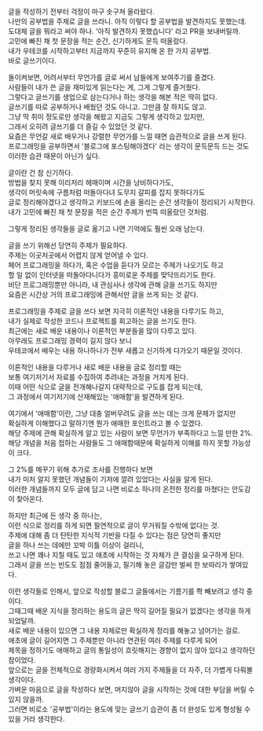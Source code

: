 글을 작성하기 전부터 걱정이 마구 솟구쳐 올라왔다.  
나만의 공부법을 주제로 글을 쓰라니. 아직 이렇다 할 공부법을 발견하지도 못했는데.  
도대체 글을 뭐라고 써야 하나. '아직 발견하지 못했습니다' 라고 PR을 보내버릴까.  
고민에 빠진 채 첫 문장을 적는 순간, 신기하게도 문득 떠올랐다.  
내가 우테코를 시작하고부터 지금까지 꾸준히 유지해 온 한 가지 공부법.  
바로 글쓰기이다.

돌이켜보면, 어려서부터 무언가를 글로 써서 남들에게 보여주기를 즐겼다.  
사람들이 내가 쓴 글을 재미있게 읽는다는 게, 그게 그렇게 즐거웠다.  
그렇다고 글쓰기를 생업으로 삼는다거나 하는 생각을 해본 적은 딱히 없다.  
글쓰기를 따로 공부하거나 배웠던 것도 아니고. 그만큼 잘 하지도 않고.  
그냥 딱 취미 정도로만 생각을 해왔고 지금도 그렇게 생각하고 있지만,  
그래서 오히려 글쓰기를 더 즐길 수 있었던 것 같다.  
요즘은 무언갈 새로 배우거나 강렬한 무언가를 느낄 때면 습관적으로 글을 쓰게 된다.  
프로그래밍을 공부하면서 '블로그에 포스팅해야겠다' 라는 생각이 문득문득 드는 것도 이러한 습관 때문이 아닌가 싶다.

글이란 건 참 신기하다.  
방법을 찾지 못해 이리저리 헤매이며 시간을 낭비하다가도,  
생각이 머릿속에 구름처럼 떠돌아다녀 도무지 갈피를 잡지 못하다가도  
글로 정리해야겠다고 생각하고 키보드에 손을 올리는 순간 생각들이 정리되기 시작한다.  
내가 고민에 빠진 채 첫 문장을 적은 순간 주제가 번뜩 떠올랐던 것처럼.

그렇게 정리된 생각들을 글로 옮기고 나면 기억에도 훨씬 오래 남는다.

글을 쓰기 위해선 당연히 주제가 필요하다.  
주제는 이곳저곳에서 어렵지 않게 얻어낼 수 있다.  
페어 프로그래밍을 하다가, 혹은 수업을 듣다가 모르는 주제가 나오기도 하고  
할 일 없이 인터넷을 떠돌아다니다가 흥미로운 주제를 맞닥뜨리기도 한다.  
비단 프로그래밍뿐만 아니라, 내 관심사나 생각에 관해 글을 쓰기도 하지만  
요즘은 시간상 거의 프로그래밍에 관해서만 글을 쓰게 되는 것 같다.

프로그래밍을 주제로 글을 쓰다 보면 지극히 이론적인 내용을 다루기도 하고,  
내가 실제로 작성한 코드나 프로젝트를 회고하는 글을 쓰기도 한다.  
최근에는 새로 배운 내용이나 이론적인 부분들을 많이 다루고 있다.  
아무래도 프로그래밍 경력이 길지 않다 보니  
우테코에서 배우는 내용 하나하나가 전부 새롭고 신기하게 다가오기 때문일 것이다.

이론적인 내용을 다루거나 새로 배운 내용을 글로 정리할 때는  
보통 여기저기서 자료를 수집하여 추려내는 과정을 거치게 된다.  
이때 어떤 식으로 글을 전개해나갈지 대략적으로 구도를 잡게 되는데,  
그 과정에서 여기저기에 산재해있는 '애매함'을 발견하게 된다.

여기에서 '애매함'이란, 그냥 대충 얼버무려도 글을 쓰는 데는 크게 문제가 없지만  
확실하게 이해했다고 말하기엔 뭔가 애매한 포인트라고 볼 수 있겠다.  
해당 주제에 관해 확실하게 알고 있는 사람이 보면 무언가가 부족하다고 느낄 만한 2%.  
해당 개념을 처음 접하는 사람들도 그 애매함때문에 확실하게 이해를 하지 못할 가능성이 크다.

그 2%를 메꾸기 위해 추가로 조사를 진행하다 보면  
내가 미처 알지 못했던 개념들이 기저에 깔려 있었다는 사실을 알게 된다.  
이러한 개념들까지 모두 글에 담고 나면 비로소 하나의 온전한 정리를 마쳤다는 안도감이 찾아온다.

하지만 최근에 든 생각 중 하나는,  
이런 식으로 정리를 하게 되면 필연적으로 글이 무거워질 수밖에 없다는 것.  
주제에 대해 좀 더 탄탄한 지식적 기반을 다질 수 있다는 점은 당연히 좋지만  
글을 하나 쓰는 데에만 꼬박 이틀 이상이 걸리니,  
쓰고 나면 꽤나 지칠 때도 있고 애초에 시작하는 것 자체가 큰 결심을 요구하게 된다.  
그래서 글을 쓰는 빈도도 점점 줄어들고, 필기해 놓은 글감만 벌써 한 보따리가 쌓여있다.

이런 생각들로 인해서, 앞으로 작성할 블로그 글들에서는 기름기를 쫙 빼보려고 생각 중이다.  
그때그때 배운 지식을 정리하는 용도의 글은 딱히 길어질 필요가 없겠다는 생각을 하게 되었달까.  
새로 배운 내용이 있으면 그 내용 자체로만 확실하게 정리를 해놓고 넘어가는 걸로.  
애초에 글이 길어지면 그 주제뿐만 아니라 연관된 여러 주제를 다루게 되어  
제목을 정하기도 애매하고 글의 통일성이 흐릿해지는 경향이 없지 않아 있다고 생각하던 참이었다.  
앞으로는 글을 전체적으로 경량화시켜서 여러 가지 주제들을 더 자주, 더 가볍게 다뤄볼 생각이다.  
가벼운 마음으로 글을 작성하다 보면, 머지않아 글을 시작하는 것에 대한 부담을 버릴 수 있지 않을까.  
그러면 비로소 '공부법'이라는 용도에 맞는 글쓰기 습관이 좀 더 완성도 있게 형성될 수 있을 거라 생각한다.
